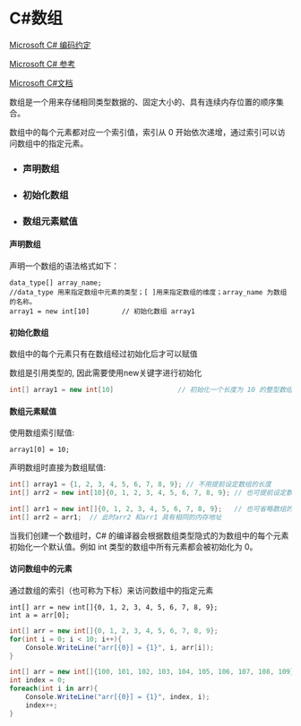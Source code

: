 # C#数组

[Microsoft C# 编码约定](https://learn.microsoft.com/zh-cn/dotnet/csharp/fundamentals/coding-style/coding-conventions)

[Microsoft C# 参考](https://learn.microsoft.com/zh-cn/previous-versions/visualstudio/visual-studio-2012/618ayhy6(v=vs.110))

[Microsoft C#文档](https://learn.microsoft.com/zh-cn/dotnet/csharp/)

数组是一个用来存储相同类型数据的、固定大小的、具有连续内存位置的顺序集合。

数组中的每个元素都对应一个索引值，索引从 0 开始依次递增，通过索引可以访问数组中的指定元素。



- ### 声明数组

- ### 初始化数组

- ### 数组元素赋值

> 

#### 声明数组

声明一个数组的语法格式如下：

```
data_type[] array_name;	
//data_type 用来指定数组中元素的类型；[ ]用来指定数组的维度；array_name 为数组的名称。
array1 = new int[10]        // 初始化数组 array1
```



#### 初始化数组

数组中的每个元素只有在数组经过初始化后才可以赋值

数组是引用类型的, 因此需要使用new关键字进行初始化

```C#
int[] array1 = new int[10]                // 初始化一个长度为 10 的整型数组
```



#### 数组元素赋值

使用数组索引赋值:

```
array1[0] = 10;
```

声明数组时直接为数组赋值:

```C#
int[] array1 = {1, 2, 3, 4, 5, 6, 7, 8, 9}; // 不用提前设定数组的长度
int[] arr2 = new int[10]{0, 1, 2, 3, 4, 5, 6, 7, 8, 9}; // 也可提前设定数组的长度

int[] arr1 = new int[]{0, 1, 2, 3, 4, 5, 6, 7, 8, 9};	// 也可省略数组的长度
int[] arr2 = arr1;	// 此时arr2 和arr1 具有相同的内存地址
```

当我们创建一个数组时，C# 的编译器会根据数组类型隐式的为数组中的每个元素初始化一个默认值。例如 int 类型的数组中所有元素都会被初始化为 0。



#### 访问数组中的元素

通过数组的索引（也可称为下标）来访问数组中的指定元素

```
int[] arr = new int[]{0, 1, 2, 3, 4, 5, 6, 7, 8, 9};
int a = arr[0];
```

```C#
int[] arr = new int[]{0, 1, 2, 3, 4, 5, 6, 7, 8, 9};
for(int i = 0; i < 10; i++){
	Console.WriteLine("arr[{0}] = {1}", i, arr[i]);
}

int[] arr = new int[]{100, 101, 102, 103, 104, 105, 106, 107, 108, 109};
int index = 0;
foreach(int i in arr){
	Console.WriteLine("arr[{0}] = {1}", index, i);
	index++;
}
```

